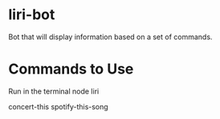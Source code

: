 # liri-bot
Bot that will display information based on a set of commands.

# Commands to Use
Run in the terminal
node liri <command> <search>
  <command>
  concert-this
  spotify-this-song
  
